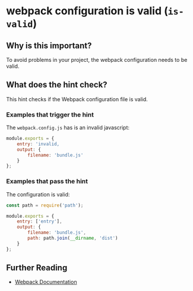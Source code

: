 # webpack configuration is valid (`is-valid`)

## Why is this important?

To avoid problems in your project, the webpack configuration needs to
be valid.

## What does the hint check?

This hint checks if the Webpack configuration file is valid.

### Examples that **trigger** the hint

The `webpack.config.js` has is an invalid javascript:

```js
module.exports = {
    entry: 'invalid,
    output: {
        filename: 'bundle.js'
    }
};
```

### Examples that **pass** the hint

The configuration is valid:

```js
const path = require('path');

module.exports = {
    entry: ['entry'],
    output: {
        filename: 'bundle.js',
        path: path.join(__dirname, 'dist')
    }
};
```

## Further Reading

* [Webpack Documentation][webpack docs]

[webpack docs]: https://webpack.js.org/concepts/
